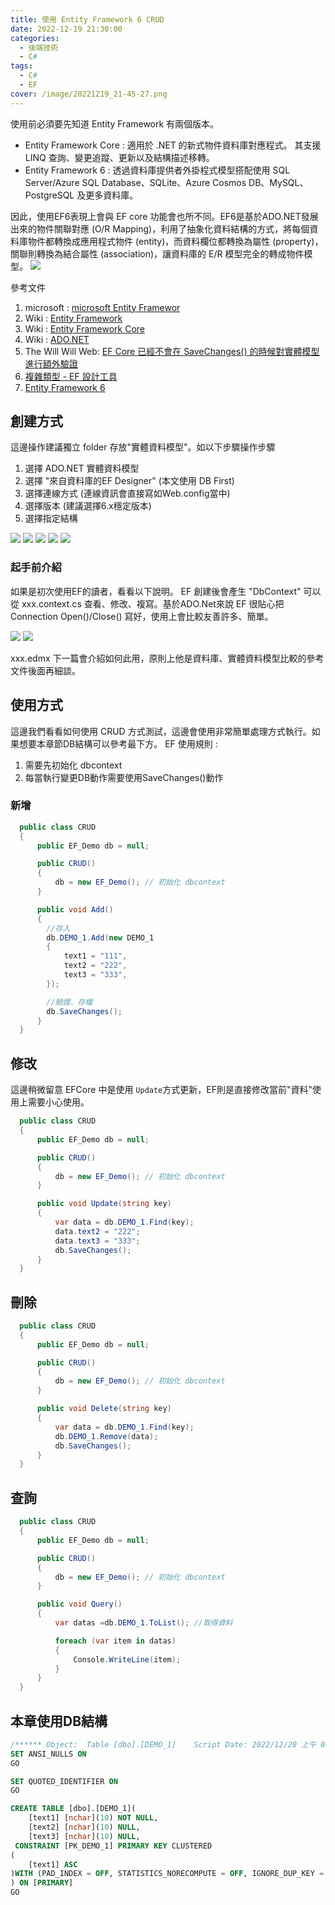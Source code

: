 ```yaml
---
title: 使用 Entity Framework 6 CRUD
date: 2022-12-19 21:30:00
categories: 
  - 後端技術
  - C#
tags: 
  - C#
  - EF
cover: /image/20221219_21-45-27.png
---
```

使用前必須要先知道 Entity Framework 有兩個版本。
- Entity Framework Core : 適用於 .NET 的新式物件資料庫對應程式。 其支援 LINQ 查詢、變更追蹤、更新以及結構描述移轉。
- Entity Framework 6 : 透過資料庫提供者外掛程式模型搭配使用 SQL Server/Azure SQL Database、SQLite、Azure Cosmos DB、MySQL、PostgreSQL 及更多資料庫。

因此，使用EF6表現上會與 EF core 功能會也所不同。EF6是基於ADO.NET發展出來的物件關聯對應 (O/R Mapping)，利用了抽象化資料結構的方式，將每個資料庫物件都轉換成應用程式物件 (entity)，而資料欄位都轉換為屬性 (property)，關聯則轉換為結合屬性 (association)，讓資料庫的 E/R 模型完全的轉成物件模型。
![](/image/20221220_09-11-30.png)


參考文件 
1. microsoft : [microsoft Entity Framewor](https://learn.microsoft.com/zh-tw/ef/efcore-and-ef6/)
2. Wiki : [Entity Framework](https://zh.wikipedia.org/wiki/Entity_Framework )
3. Wiki : [Entity Framework Core](https://zh.wikipedia.org/wiki/Entity_Framework_Core)
4. Wiki : [ADO.NET](https://zh.wikipedia.org/wiki/ADO.NET)
5. The Will Will Web: [EF Core 已經不會在 SaveChanges() 的時候對實體模型進行額外驗證](https://blog.miniasp.com/post/2022/04/23/EF-Core-has-no-ValidateOnSaveEnabled-anymore)
6. [複雜類型 - EF 設計工具](https://learn.microsoft.com/zh-tw/ef/ef6/modeling/designer/data-types/complex-types)
7. [Entity Framework 6](https://learn.microsoft.com/en-us/ef/ef6/)


## 創建方式
這邊操作建議獨立 folder 存放"實體資料模型"。如以下步驟操作步驟
1. 選擇 ADO.NET 實體資料模型
2. 選擇 "來自資料庫的EF Designer" (本文使用 DB First) 
3. 選擇連線方式 (連線資訊會直接寫如Web.config當中)
4. 選擇版本 (建議選擇6.x穩定版本)
5. 選擇指定結構

![](/image/20221219_21-32-03.png)
![](/image/20221219_21-32-27.png)
![](/image/20221219_21-32-58.png)
![](/image/20221219_21-33-18.png)
![](/image/20221219_21-33-49.png)

### 起手前介紹
如果是初次使用EF的讀者，看看以下說明。
EF 創建後會產生 "DbContext"  可以從 xxx.context.cs 查看、修改、複寫。基於ADO.Net來說 EF 很貼心把 Connection Open()/Close() 寫好，使用上會比較友善許多、簡單。

![](/image/20221219_22-46-00.png)
![](/image/20221219_21-59-01.png)

xxx.edmx 下一篇會介紹如何此用，原則上他是資料庫、實體資料模型比較的參考文件後面再細談。

## 使用方式
這邊我們看看如何使用 CRUD 方式測試，這邊會使用非常簡單處理方式執行。如果想要本章節DB結構可以參考最下方。
EF 使用規則 :
1. 需要先初始化 dbcontext
2. 每當執行變更DB動作需要使用SaveChanges()動作

### 新增
```cs
  public class CRUD
  {
      public EF_Demo db = null;

      public CRUD()
      {
          db = new EF_Demo(); // 初始化 dbcontext
      }

      public void Add()
      {
        //存入
        db.DEMO_1.Add(new DEMO_1
        {
            text1 = "111",
            text2 = "222",
            text3 = "333",
        });

        //驗證、存檔
        db.SaveChanges();
      }
  }

```

## 修改
這邊稍微留意 EFCore 中是使用 ```Update```方式更新，EF則是直接修改當前"資料"使用上需要小心使用。
```cs
  public class CRUD
  {
      public EF_Demo db = null;

      public CRUD()
      {
          db = new EF_Demo(); // 初始化 dbcontext
      }

      public void Update(string key)
      {
          var data = db.DEMO_1.Find(key);
          data.text2 = "222";
          data.text3 = "333";
          db.SaveChanges();
      }
  }

```

## 刪除
```cs
  public class CRUD
  {
      public EF_Demo db = null;

      public CRUD()
      {
          db = new EF_Demo(); // 初始化 dbcontext
      }

      public void Delete(string key)
      {
          var data = db.DEMO_1.Find(key);
          db.DEMO_1.Remove(data);
          db.SaveChanges();
      }
  }

```

## 查詢
```cs
  public class CRUD
  {
      public EF_Demo db = null;

      public CRUD()
      {
          db = new EF_Demo(); // 初始化 dbcontext
      }

      public void Query()
      {
          var datas =db.DEMO_1.ToList(); //取得資料

          foreach (var item in datas)
          {
              Console.WriteLine(item);
          }
      }
  }

```

## 本章使用DB結構
```SQL
/****** Object:  Table [dbo].[DEMO_1]    Script Date: 2022/12/20 上午 09:59:51 ******/
SET ANSI_NULLS ON
GO

SET QUOTED_IDENTIFIER ON
GO

CREATE TABLE [dbo].[DEMO_1](
	[text1] [nchar](10) NOT NULL,
	[text2] [nchar](10) NULL,
	[text3] [nchar](10) NULL,
 CONSTRAINT [PK_DEMO_1] PRIMARY KEY CLUSTERED 
(
	[text1] ASC
)WITH (PAD_INDEX = OFF, STATISTICS_NORECOMPUTE = OFF, IGNORE_DUP_KEY = OFF, ALLOW_ROW_LOCKS = ON, ALLOW_PAGE_LOCKS = ON, OPTIMIZE_FOR_SEQUENTIAL_KEY = OFF) ON [PRIMARY]
) ON [PRIMARY]
GO
```